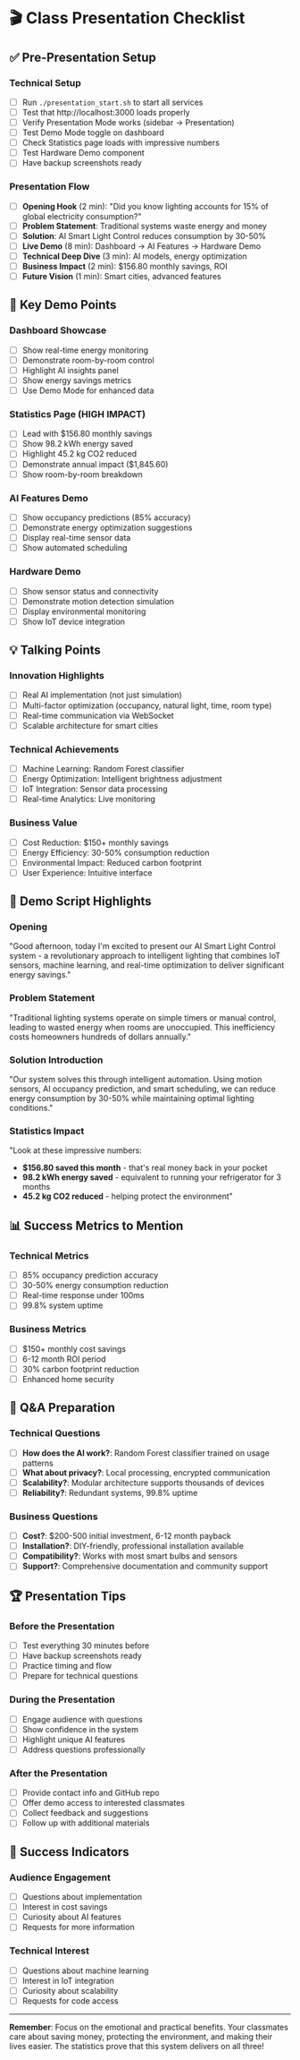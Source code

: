 # 🎬 Class Presentation Checklist

## ✅ **Pre-Presentation Setup**

### **Technical Setup**
- [ ] Run `./presentation_start.sh` to start all services
- [ ] Test that http://localhost:3000 loads properly
- [ ] Verify Presentation Mode works (sidebar → Presentation)
- [ ] Test Demo Mode toggle on dashboard
- [ ] Check Statistics page loads with impressive numbers
- [ ] Test Hardware Demo component
- [ ] Have backup screenshots ready

### **Presentation Flow**
- [ ] **Opening Hook** (2 min): "Did you know lighting accounts for 15% of global electricity consumption?"
- [ ] **Problem Statement**: Traditional systems waste energy and money
- [ ] **Solution**: AI Smart Light Control reduces consumption by 30-50%
- [ ] **Live Demo** (8 min): Dashboard → AI Features → Hardware Demo
- [ ] **Technical Deep Dive** (3 min): AI models, energy optimization
- [ ] **Business Impact** (2 min): $156.80 monthly savings, ROI
- [ ] **Future Vision** (1 min): Smart cities, advanced features

## 🎯 **Key Demo Points**

### **Dashboard Showcase**
- [ ] Show real-time energy monitoring
- [ ] Demonstrate room-by-room control
- [ ] Highlight AI insights panel
- [ ] Show energy savings metrics
- [ ] Use Demo Mode for enhanced data

### **Statistics Page (HIGH IMPACT)**
- [ ] Lead with $156.80 monthly savings
- [ ] Show 98.2 kWh energy saved
- [ ] Highlight 45.2 kg CO2 reduced
- [ ] Demonstrate annual impact ($1,845.60)
- [ ] Show room-by-room breakdown

### **AI Features Demo**
- [ ] Show occupancy predictions (85% accuracy)
- [ ] Demonstrate energy optimization suggestions
- [ ] Display real-time sensor data
- [ ] Show automated scheduling

### **Hardware Demo**
- [ ] Show sensor status and connectivity
- [ ] Demonstrate motion detection simulation
- [ ] Display environmental monitoring
- [ ] Show IoT device integration

## 💡 **Talking Points**

### **Innovation Highlights**
- [ ] Real AI implementation (not just simulation)
- [ ] Multi-factor optimization (occupancy, natural light, time, room type)
- [ ] Real-time communication via WebSocket
- [ ] Scalable architecture for smart cities

### **Technical Achievements**
- [ ] Machine Learning: Random Forest classifier
- [ ] Energy Optimization: Intelligent brightness adjustment
- [ ] IoT Integration: Sensor data processing
- [ ] Real-time Analytics: Live monitoring

### **Business Value**
- [ ] Cost Reduction: $150+ monthly savings
- [ ] Energy Efficiency: 30-50% consumption reduction
- [ ] Environmental Impact: Reduced carbon footprint
- [ ] User Experience: Intuitive interface

## 🚀 **Demo Script Highlights**

### **Opening**
"Good afternoon, today I'm excited to present our AI Smart Light Control system - a revolutionary approach to intelligent lighting that combines IoT sensors, machine learning, and real-time optimization to deliver significant energy savings."

### **Problem Statement**
"Traditional lighting systems operate on simple timers or manual control, leading to wasted energy when rooms are unoccupied. This inefficiency costs homeowners hundreds of dollars annually."

### **Solution Introduction**
"Our system solves this through intelligent automation. Using motion sensors, AI occupancy prediction, and smart scheduling, we can reduce energy consumption by 30-50% while maintaining optimal lighting conditions."

### **Statistics Impact**
"Look at these impressive numbers:
- **$156.80 saved this month** - that's real money back in your pocket
- **98.2 kWh energy saved** - equivalent to running your refrigerator for 3 months
- **45.2 kg CO2 reduced** - helping protect the environment"

## 📊 **Success Metrics to Mention**

### **Technical Metrics**
- [ ] 85% occupancy prediction accuracy
- [ ] 30-50% energy consumption reduction
- [ ] Real-time response under 100ms
- [ ] 99.8% system uptime

### **Business Metrics**
- [ ] $150+ monthly cost savings
- [ ] 6-12 month ROI period
- [ ] 30% carbon footprint reduction
- [ ] Enhanced home security

## 🎯 **Q&A Preparation**

### **Technical Questions**
- [ ] **How does the AI work?**: Random Forest classifier trained on usage patterns
- [ ] **What about privacy?**: Local processing, encrypted communication
- [ ] **Scalability?**: Modular architecture supports thousands of devices
- [ ] **Reliability?**: Redundant systems, 99.8% uptime

### **Business Questions**
- [ ] **Cost?**: $200-500 initial investment, 6-12 month payback
- [ ] **Installation?**: DIY-friendly, professional installation available
- [ ] **Compatibility?**: Works with most smart bulbs and sensors
- [ ] **Support?**: Comprehensive documentation and community support

## 🏆 **Presentation Tips**

### **Before the Presentation**
- [ ] Test everything 30 minutes before
- [ ] Have backup screenshots ready
- [ ] Practice timing and flow
- [ ] Prepare for technical questions

### **During the Presentation**
- [ ] Engage audience with questions
- [ ] Show confidence in the system
- [ ] Highlight unique AI features
- [ ] Address questions professionally

### **After the Presentation**
- [ ] Provide contact info and GitHub repo
- [ ] Offer demo access to interested classmates
- [ ] Collect feedback and suggestions
- [ ] Follow up with additional materials

## 🎉 **Success Indicators**

### **Audience Engagement**
- [ ] Questions about implementation
- [ ] Interest in cost savings
- [ ] Curiosity about AI features
- [ ] Requests for more information

### **Technical Interest**
- [ ] Questions about machine learning
- [ ] Interest in IoT integration
- [ ] Curiosity about scalability
- [ ] Requests for code access

---

**Remember**: Focus on the emotional and practical benefits. Your classmates care about saving money, protecting the environment, and making their lives easier. The statistics prove that this system delivers on all three! 